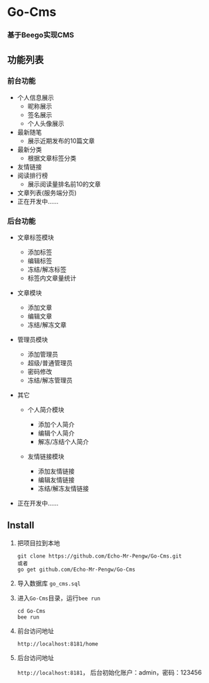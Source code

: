 # Go-Cms

### 基于Beego实现CMS

## 功能列表

### 前台功能

- 个人信息展示
  - 昵称展示
  - 签名展示
  - 个人头像展示
- 最新随笔
  - 展示近期发布的10篇文章
- 最新分类
  - 根据文章标签分类
- 友情链接
- 阅读排行榜
  - 展示阅读量排名前10的文章
- 文章列表(服务端分页)
- 正在开发中......
### 后台功能

- 文章标签模块
  - 添加标签
  - 编辑标签
  - 冻结/解冻标签
  - 标签内文章量统计

- 文章模块
  - 添加文章
  - 编辑文章
  - 冻结/解冻文章

- 管理员模块
  - 添加管理员
  - 超级/普通管理员
  - 密码修改
  - 冻结/解冻管理员

- 其它
  - 个人简介模块
    - 添加个人简介
    - 编辑个人简介
    - 解冻/冻结个人简介

  - 友情链接模块
    - 添加友情链接
    - 编辑友情链接
    - 冻结/解冻友情链接
  
- 正在开发中......
## Install

1. 把项目拉到本地   

   ```
   git clone https://github.com/Echo-Mr-Pengw/Go-Cms.git
   或者
   go get github.com/Echo-Mr-Pengw/Go-Cms
   ```
   
2. 导入数据库 `go_cms.sql`
  
3. 进入`Go-Cms`目录，运行`bee run`   
   ```
   cd Go-Cms
   bee run
   ```

4. 前台访问地址

   `http://localhost:8181/home`

5. 后台访问地址

   `http://localhost:8181`， 后台初始化账户：admin，密码：123456
   
